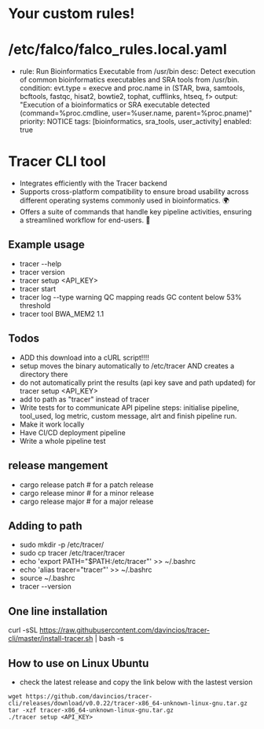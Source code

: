 # Your custom rules!
# /etc/falco/falco_rules.local.yaml

- rule: Run Bioinformatics Executable from /usr/bin
  desc: Detect execution of common bioinformatics executables and SRA tools from /usr/bin.
  condition: evt.type = execve and proc.name in (STAR, bwa, samtools, bcftools, fastqc, hisat2, bowtie2, tophat, cufflinks, htseq, f>
  output: "Execution of a bioinformatics or SRA executable detected (command=%proc.cmdline, user=%user.name, parent=%proc.pname)"
  priority: NOTICE
  tags: [bioinformatics, sra_tools, user_activity]
  enabled: true





# Tracer CLI tool

- Integrates efficiently with the Tracer backend
- Supports cross-platform compatibility to ensure broad usability across different operating systems commonly used in bioinformatics. 🌍
- Offers a suite of commands that handle key pipeline activities, ensuring a streamlined workflow for end-users. 💼

## Example usage

- tracer --help
- tracer version
- tracer setup <API_KEY>
- tracer start
- tracer log --type warning QC mapping reads GC content below 53% threshold
- tracer tool BWA_MEM2 1.1

## Todos

- ADD this download into a cURL script!!!!
- setup moves the binary automatically to /etc/tracer AND creates a directory there
- do not automatically print the results (api key save and path updated) for tracer setup <API_KEY>
- add to path as "tracer" instead of tracer
- Write tests for to communicate API pipeline steps: initialise pipeline, tool_used, log metric, custom message, alrt and finish pipeline run.
- Make it work locally
- Have CI/CD deployment pipeline
- Write a whole pipeline test

## release mangement

- cargo release patch # for a patch release
- cargo release minor # for a minor release
- cargo release major # for a major release

## Adding to path

- sudo mkdir -p /etc/tracer/
- sudo cp tracer /etc/tracer/tracer
- echo 'export PATH="$PATH:/etc/tracer"' >> ~/.bashrc
- echo 'alias tracer="tracer"' >> ~/.bashrc
- source ~/.bashrc
- tracer --version

## One line installation

curl -sSL https://raw.githubusercontent.com/davincios/tracer-cli/master/install-tracer.sh | bash -s

## How to use on Linux Ubuntu

- check the latest release and copy the link below with the lastest version

```shell
wget https://github.com/davincios/tracer-cli/releases/download/v0.0.22/tracer-x86_64-unknown-linux-gnu.tar.gz
tar -xzf tracer-x86_64-unknown-linux-gnu.tar.gz
./tracer setup <API_KEY>
```
